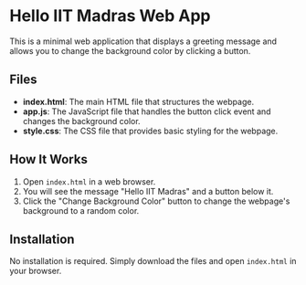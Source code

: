 # Hello IIT Madras Web App

This is a minimal web application that displays a greeting message and allows you to change the background color by clicking a button.

## Files
- **index.html**: The main HTML file that structures the webpage.
- **app.js**: The JavaScript file that handles the button click event and changes the background color.
- **style.css**: The CSS file that provides basic styling for the webpage.

## How It Works
1. Open `index.html` in a web browser.
2. You will see the message "Hello IIT Madras" and a button below it.
3. Click the "Change Background Color" button to change the webpage's background to a random color.

## Installation
No installation is required. Simply download the files and open `index.html` in your browser.